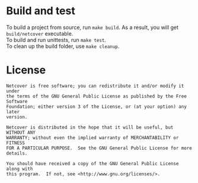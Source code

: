 # Build and test
To build a project from source, run `make build`. As a result, you will get `build/netcover` executable.<br/>
To build and run unittests, run `make test`.<br/>
To clean up the build folder, use `make cleanup`.
# License
```
Netcover is free software; you can redistribute it and/or modify it under
the terms of the GNU General Public License as published by the Free Software
Foundation; either version 3 of the License, or (at your option) any later
version.

Netcover is distributed in the hope that it will be useful, but WITHOUT ANY
WARRANTY; without even the implied warranty of MERCHANTABILITY or FITNESS
FOR A PARTICULAR PURPOSE.  See the GNU General Public License for more
details.

You should have received a copy of the GNU General Public License along with
this program.  If not, see <http://www.gnu.org/licenses/>.
```